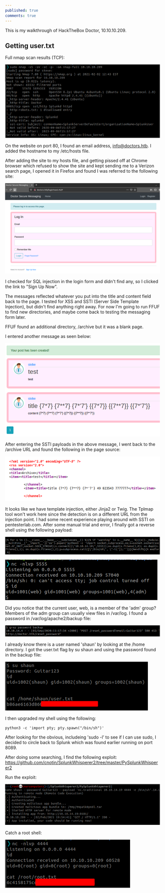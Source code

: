```yaml
---
published: true
comments: true
---
```

This is my walkthrough of HackTheBox Doctor, 10.10.10.209.

## Getting user.txt

Full nmap scan results (TCP):

![](https://github.com/sdcampbell/sdcampbell.github.io/raw/master/images/2021-02-02_12-47.png)

On the website on port 80, I found an email address, info@doctors.htb. I added the hostname to my /etc/hosts file.

After adding the site to my hosts file, and getting pissed off at Chrome browser which refused to show the site and kept sending me to a Verizon search page, I opened it in Firefox and found I was referred to the following site:

![](https://github.com/sdcampbell/sdcampbell.github.io/raw/master/images/2021-02-02_12-55.png)

I checked for SQL injection in the login form and didn't find any, so I clicked the link to "Sign Up Now".

The messages reflected whatever you put into the title and content field back to the page. I tested for XSS and SSTI (Server Side Template Injection), but didn't find anything right away. For now I'm going to run FFUF to find new directories, and maybe come back to testing the messaging form later.

FFUF found an additional directory, /archive but it was a blank page.

I entered another message as seen below:

![](https://github.com/sdcampbell/sdcampbell.github.io/raw/master/images/2021-02-02_13-21.png)

After entering the SSTI payloads in the above message, I went back to the /archive URL and found the following in the page source:

![](https://github.com/sdcampbell/sdcampbell.github.io/raw/master/images/2021-02-02_13-23.png)

It looks like we have template injection, either Jinja2 or Twig. The Tplmap tool won't work here since the detection is on a different URL from the injection point. I had some recent experience playing around with SSTI on pentesterlab.com. After some manual trial and error, I finally got a reverse shell using the following payload:

![](https://github.com/sdcampbell/sdcampbell.github.io/raw/master/images/2021-02-10_16-31.png)

![](https://github.com/sdcampbell/sdcampbell.github.io/raw/master/images/2021-02-02_13-39.png)

Did you notice that the current user, web, is a member of the 'adm' group? Members of the adm group can usually view files in /var/log. I found a password in /var/log/apache2/backup file:

![](https://github.com/sdcampbell/sdcampbell.github.io/raw/master/images/2021-02-02_14-02.png)

I already know there is a user named 'shaun' by looking at the /home directory. I got the user.txt flag by su shaun and using the password found in the backup file:

![](https://github.com/sdcampbell/sdcampbell.github.io/raw/master/images/2021-02-02_14-04.png)

I then upgraded my shell using the following:

```
python3 -c 'import pty; pty.spawn("/bin/sh")'
```

After looking for the obvious, includeing 'sudo -l' to see if I can use sudo, I decided to circle back to Splunk which was found earlier running on port 8089.

After doing some searching, I find the following exploit: https://github.com/cnotin/SplunkWhisperer2/tree/master/PySplunkWhisperer2

Run the exploit:

![](https://github.com/sdcampbell/sdcampbell.github.io/raw/master/images/2021-02-02_14-56.png)

Catch a root shell:

![](https://github.com/sdcampbell/sdcampbell.github.io/raw/master/images/2021-02-02_14-57.png)
